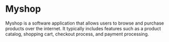 # Myshop
Myshop is a software application that allows users to browse and purchase products over the internet. It typically includes features such as a product catalog, shopping cart, checkout process, and payment processing.

